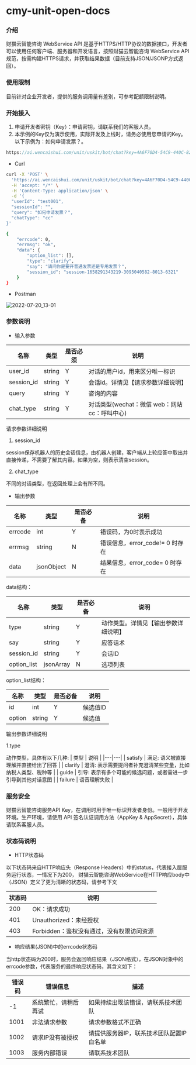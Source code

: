 # cmy-unit-open-docs

### 介绍
财猫云智能咨询 WebService API 是基于HTTPS/HTTP协议的数据接口，开发者可以使用任何客户端、服务器和开发语言，按照财猫云智能咨询 WebService API 规范，按需构建HTTPS请求，并获取结果数据（目前支持JSON/JSONP方式返回）。

### 使用限制
目前针对企业开发者，提供的服务调用量有差别，可参考配额限制说明。


### 开始接入

1.  申请开发者密钥（Key）：申请密钥，请联系我们的客服人员。
2.  本示例的Key仅为演示使用，实际开发及上线时，请务必使用您申请的Key。以下示例为：如何申请发票？。


```js
https://ai.wencaishui.com/unit/uskit/bot/chat?key=4A6F70D4-54C9-440C-823A-01FB1BC33C54
```
- Curl

```bash
curl -X 'POST' \
  'https://ai.wencaishui.com/unit/uskit/bot/chat?key=4A6F70D4-54C9-440C-823A-01FB1BC33C54' \
  -H 'accept: */*' \
  -H 'Content-Type: application/json' \
  -d '{
  "userId": "test001",
  "sessionId": "",
  "query": "如何申请发票？",
  "chatType": "cc"
}'
```

```bash
{
    "errcode": 0,
    "errmsg": "ok",
    "data": {
        "option_list": [],
        "type": "clarify",
        "say": "请问你是要开普通发票还是专用发票？",
        "session_id": "session-1658291343219-3095040582-8013-6321"
    }
}
```
- Postman

![2022-07-20_13-01](https://user-images.githubusercontent.com/75599950/179907232-d1962ac8-ca4f-4364-b2f7-13c64fce165f.png)

### 参数说明

- 输入参数

| 名称  | 类型  | 是否必须 | 说明  |
|---|---|---|---|
| user_id  | string  | Y  | 对话的用户id，用来区分唯一标识  |
| session_id  | string  | Y  | 会话id。详情见【请求参数详细说明】 |
| query  | string  | Y  | 咨询的内容  |
| chat_type  | string  | Y  | 对话类型(wechat：微信  web：网站  cc：呼叫中心)  |

请求参数详细说明

1. session_id

session保存机器人的历史会话信息，由机器人创建，客户端从上轮应答中取出并直接传递，不需要了解其内容。如果为空，则表示清空session。

2. chat_type

不同的对话类型，在返回处理上会有所不同。

- 输出参数

|  名称 | 类型  | 是否必备  | 说明  |
|---|---|---|---|
| errcode  |  int |  Y | 错误码，为0时表示成功  |
| errmsg  |  string |  N | 错误信息，error_code!= 0 时存在  |
|  data |  jsonObject |  N |  结果信息，error_code= 0 时存在 |

data结构：

|  名称 | 类型  | 是否必备  | 说明  |
|---|---|---|---|
|  type |  string | Y  |  动作类型。详情见【输出参数详细说明】 |
|  say |  string | Y  |  应答话术 |
|  session_id |  string | Y  |  会话ID |
|  option_list |  jsonArray | N  |  选项列表 |

option_list结构：

|  名称 | 类型  | 是否必备  | 说明  |
|---|---|---|---|
|  id |  int | Y  |  候选值ID |
|  option |  string | Y  |  候选值 |

输出参数详细说明

1.type

动作类型，具体有以下几种:
| 类型  |  说明 |
|---|---|
| satisfy  | 满足: 语义被直接理解并直接给出了回答 |
| clarify  | 澄清: 表示需要提问者补充澄清某些变量，比如纳税人类型、税种等 |
| guide  | 引导: 表示有多个可能的候选问题，或者需进一步引导到其他对话意图 |
| failure  | 语音理解失败  |


### 服务安全

财猫云智能咨询服务API Key，在调用时用于唯一标识开发者身份。一般用于开发环境。生产环境，请使用 API 签名认证调用方法（AppKey & AppSecret），具体请联系客服人员。

### 状态码说明

- HTTP状态码

以下状态码来自HTTP响应头（Response Headers）中的status，代表接入层服务运行状态，一情况下为200，
财猫云智能咨询WebService在HTTP响应body中（JSON）定义了更为清晰的状态码，请参考下文

| 状态码  | 说明  |
|---|---|
| 200  |  OK：请求成功 |
|  401 |  Unauthorized：未经授权 |
|  403 |  Forbidden：鉴权没有通过，没有权限访问资源 |

- 响应结果(JSON)中的errcode状态码

当http状态码为200时，服务会返回响应结果（JSON格式），在JSON对象中的errcode参数，代表服务的最终响应状态码，其含义如下：

| 错误码  | 错误信息  |  描述 |
|---|---|---|
| -1  | 系统繁忙，请稍后再试  |  如果持续出现该错误，请联系技术团队 |
|  1001 | 非法请求参数  | 请求参数格式不正确  |
|  1002 |  请求IP没有被授权 |  请提供服务器IP，联系技术团队配置IP白名单 |
|  1003 |  服务内部错误 |  请联系技术团队 |
